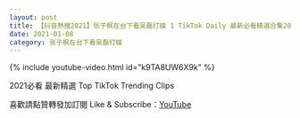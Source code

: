 ```yaml
---
layout: post
title: 【抖音熱搜2021】张子枫在台下看吴磊打碟 1 TikTok Daily 最新必看精選合集2021 01 08
date: 2021-01-08
category: 张子枫在台下看吴磊打碟
---
```


{% include youtube-video.html id="k9TA8UW6X9k" %}

2021必看 最新精選 Top TikTok Trending Clips

喜歡請點贊轉發加訂閱 Like & Subscribe：[YouTube](https://www.youtube.com/channel/UCAoR7VcanIPd04uEq_GIylA/videos)

